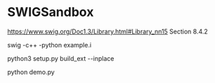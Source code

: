 # SWIGSandbox

https://www.swig.org/Doc1.3/Library.html#Library_nn15
Section 8.4.2

swig -c++ -python example.i

python3 setup.py build_ext --inplace

python demo.py
